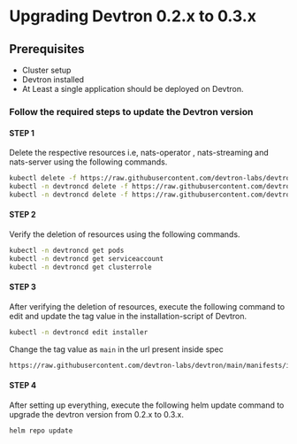 # Upgrading Devtron 0.2.x to 0.3.x

## Prerequisites  
* Cluster setup
* Devtron installed
* At Least a single application should be deployed on Devtron.

### Follow the required steps to update the Devtron version 

#### STEP 1 

Delete the respective resources i.e, nats-operator , nats-streaming and nats-server using the following commands.

```bash
kubectl delete -f https://raw.githubusercontent.com/devtron-labs/devtron/v0.2.37/manifests/yamls/nats-operator.yaml
kubectl -n devtroncd delete -f https://raw.githubusercontent.com/devtron-labs/devtron/v0.2.37/manifests/yamls/nats-streaming.yaml
kubectl -n devtroncd delete -f https://raw.githubusercontent.com/devtron-labs/devtron/v0.2.37/manifests/yamls/nats-server.yaml
```


#### STEP 2

Verify the deletion of resources using the following commands. 

```bash
kubectl -n devtroncd get pods 
kubectl -n devtroncd get serviceaccount
kubectl -n devtroncd get clusterrole
```

#### STEP 3

After verifying the deletion of resources, execute the following command to edit and update the tag value in the installation-script of Devtron.

```bash
kubectl -n devtroncd edit installer 
```
Change the tag value as `main` in the url present inside spec

```bash
https://raw.githubusercontent.com/devtron-labs/devtron/main/manifests/installation-script
```


#### STEP 4 

After setting up everything, execute the following helm update command to upgrade the devtron version from 0.2.x to 0.3.x.

```bash
helm repo update
```



